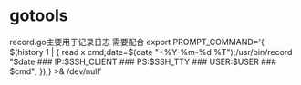 # gotools
record.go主要用于记录日志
需要配合
export PROMPT_COMMAND='{ $(history 1 | { read x cmd;date=$(date "+%Y-%m-%d %T");/usr/bin/record "$date ### IP:$SSH_CLIENT ### PS:$SSH_TTY ### USER:$USER ### $cmd"; });} >& /dev/null'


